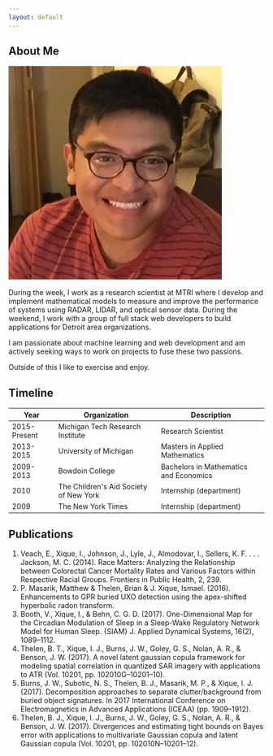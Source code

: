 ```yaml
---
layout: default
---
```


## About Me

<img class="profile-picture" src="profile_pic.jpeg">

During the week, I work as a research scientist at MTRI where I develop and implement mathematical models to measure and improve the performance of systems using RADAR, LIDAR, and optical sensor data. During the weekend, I work with a group of full stack web developers to build applications for Detroit area organizations.

I am passionate about machine learning and web development and am actively seeking ways to work on projects to
fuse these two passions.

Outside of this I like to exercise and enjoy.

## Timeline

Year | Organization | Description
-----|-------|--------
2015-Present | Michigan Tech Research Institute | Research Scientist
2013-2015 | University of Michigan | Masters in Applied Mathematics
2009-2013 | Bowdoin College | Bachelors in Mathematics and Economics
2010 | The Children's Aid Society of New York| Internship (department)
2009 | The New York Times | Internship (department)

## Publications

1. Veach, E., Xique, I., Johnson, J., Lyle, J., Almodovar, I., Sellers, K. F. . . . Jackson, M. C. (2014). Race Matters: Analyzing the Relationship between Colorectal Cancer Mortality Rates and Various Factors within Respective Racial Groups. Frontiers in Public Health, 2, 239.
2. P. Masarik, Matthew & Thelen, Brian & J. Xique, Ismael. (2016). Enhancements to GPR buried UXO detection using the apex-shifted hyperbolic radon transform.
3. Booth, V., Xique, I., & Behn, C. G. D. (2017). One-Dimensional Map for the Circadian Modulation of Sleep in a Sleep-Wake Regulatory Network Model for Human Sleep. {SIAM} J. Applied Dynamical Systems, 16(2), 1089–1112.
4. Thelen, B. T., Xique, I. J., Burns, J. W., Goley, G. S., Nolan, A. R., & Benson, J. W. (2017). A novel latent gaussian copula framework for modeling spatial correlation in quantized SAR imagery with applications to ATR (Vol. 10201, pp. 102010G–10201–10).
5. Burns, J. W., Subotic, N. S., Thelen, B. J., Masarik, M. P., & Xique, I. J. (2017). Decomposition approaches to separate clutter/background from buried object signatures. In 2017 International Conference on Electromagnetics in Advanced Applications (ICEAA) (pp. 1909–1912).
6. Thelen, B. J., Xique, I. J., Burns, J. W., Goley, G. S., Nolan, A. R., & Benson, J. W. (2017). Divergences and estimating tight bounds on Bayes error with applications to multivariate Gaussian copula and latent Gaussian copula (Vol. 10201, pp. 102010N–10201–12).
